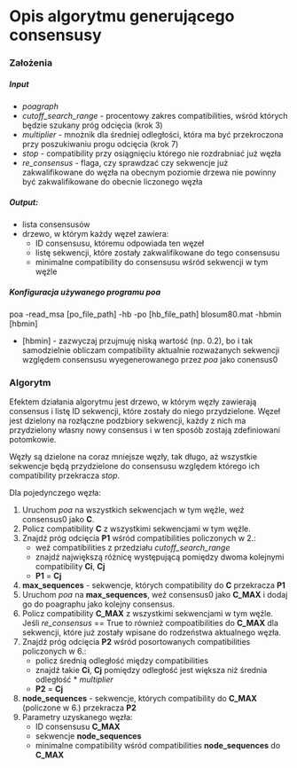 # Opis algorytmu generującego consensusy

### Założenia
##### Input
- *poagraph*
- *cutoff_search_range* - procentowy zakres compatibilities, wśród których będzie szukany próg odcięcia (krok 3)
- *multiplier* - mnożnik dla średniej odległości, która ma być przekroczona przy poszukiwaniu progu odcięcia (krok 7)
- *stop* - compatibility przy osiągnięciu którego nie rozdrabniać już węzła
- *re_consensus* - flaga, czy sprawdzać czy sekwencje już zakwalifikowane do węzła na obecnym poziomie drzewa nie powinny być zakwalifikowane do obecnie liczonego węzła

##### Output:
- lista consensusów
- drzewo, w którym każdy węzeł zawiera:
    - ID consensusu, któremu odpowiada ten węzeł
    - listę sekwencji, które zostały zakwalifikowane do tego consensusu
    - minimalne compatibility do consensusu wśród sekwencji w tym węźle

##### Konfiguracja używanego programu *poa*
poa -read_msa \[po_file_path\] -hb -po \[hb_file_path\] blosum80.mat -hbmin \[hbmin\]

- \[hbmin\] - zazwyczaj przujmuję niską wartość (np. 0.2), bo i tak samodzielnie obliczam compatibility aktualnie rozważanych sekwencji względem consensusu wyegenerowanego przez *poa* jako conensus0

### Algorytm
Efektem działania algorytmu jest drzewo, w którym węzły zawierają consensus i listę ID sekwencji, które zostały do niego przydzielone. Węzeł jest dzielony na rozłączne podzbiory sekwencji, każdy z nich ma przydzielony własny nowy consensus i w ten sposób zostają zdefiniowani potomkowie.

Węzły są dzielone na coraz mniejsze węzły, tak długo, aż wszystkie sekwencje będą przydzielone do consensusu względem którego ich compatibility przekracza *stop*.

Dla pojedynczego węzła:

1. Uruchom *poa* na wszystkich sekwencjach w tym węźle, weź consensus0 jako **C**.
2. Policz compatibility **C** z wszystkimi sekwencjami w tym węźle.
3. Znajdź próg odcięcia **P1** wśród compatibilities policzonych w 2.:
    - weź compatibilities z przedziału *cutoff_search_range*
    - znajdź największą różnicę występującą pomiędzy dwoma kolejnymi compatibility **Ci**, **Cj**
    - **P1** = **Cj**
4. **max_sequences** - sekwencje, których compatibility do **C** przekracza **P1**
5. Uruchom *poa* na **max_sequences**, weź consensus0 jako **C_MAX** i dodaj go do poagraphu jako kolejny consensus.
6. Policz compatibility **C_MAX** z wszystkimi sekwencjami w tym węźle. Jeśli *re_consensus* == True to również compoatibilities do **C_MAX** dla sekwencji, które już zostały wpisane do rodzeństwa aktualnego węzła.
7. Znajdź próg odcięcia **P2** wśród posortowanych compatibilities policzonych w 6.:
    - policz średnią odległość między compatibilities
    - znajdź takie **Ci**, **Cj** pomiędzy odległość jest większa niż średnia odległość * *multiplier*
    - **P2** = **Cj**
8. **node_sequences** - sekwencje, których compatibility do **C_MAX** (policzone w 6.) przekracza **P2**
9. Parametry uzyskanego węzła:
    - ID consensusu **C_MAX**
    - sekwencje **node_sequences**
    - minimalne compatibility wśród compatibilities **node_sequences** do **C_MAX**
